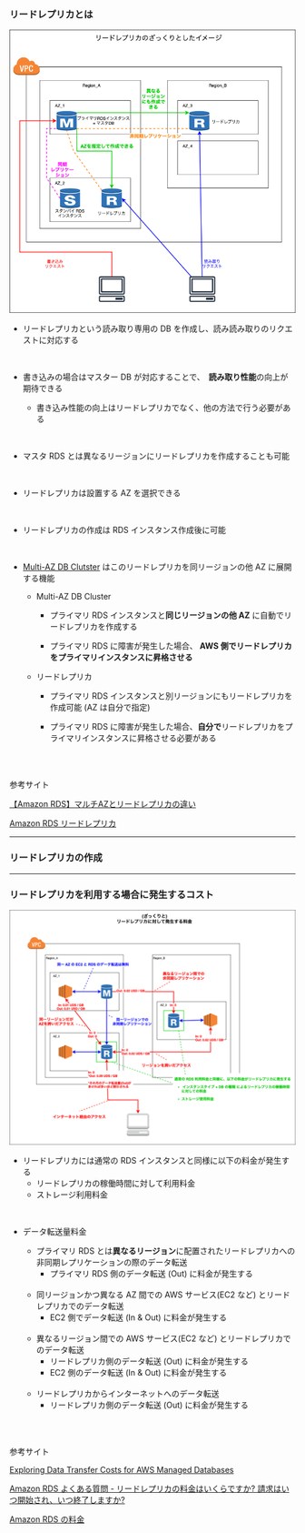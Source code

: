 ### リードレプリカとは

<img src="./img/RDS-Read-Replica_1.png" />

<br>

- リードレプリカという読み取り専用の DB を作成し、読み読み取りのリクエストに対応する

<br>

- 書き込みの場合はマスター DB が対応することで、　**読み取り性能**の向上が期待できる

    - 書き込み性能の向上はリードレプリカでなく、他の方法で行う必要がある

<br>

- マスタ RDS とは異なるリージョンにリードレプリカを作成することも可能

<br>

- リードレプリカは設置する AZ を選択できる

<br>

- リードレプリカの作成は RDS インスタンス作成後に可能

<br>

- [Multi-AZ DB Clutster](./RDS.md#multi-az-db-cluster) はこのリードレプリカを同リージョンの他 AZ に展開する機能

    - Multi-AZ DB Cluster
        - プライマリ RDS インスタンスと**同じリージョンの他 AZ** に自動でリードレプリカを作成する

        - プライマリ RDS に障害が発生した場合、 **AWS 側でリードレプリカをプライマリインスタンスに昇格させる**

    - リードレプリカ
        - プライマリ RDS インスタンスと別リージョンにもリードレプリカを作成可能 (AZ は自分で指定)

        - プライマリ RDS に障害が発生した場合、**自分で**リードレプリカをプライマリインスタンスに昇格させる必要がある

<br>
<br>

参考サイト

[【Amazon RDS】マルチAZとリードレプリカの違い](https://qiita.com/tireidev/items/85954500a2c667f0e898)

[Amazon RDS リードレプリカ](https://aws.amazon.com/jp/rds/features/read-replicas/)

---

### リードレプリカの作成



---

### リードレプリカを利用する場合に発生するコスト

<img src="./img/RDS-Read-Replica-Cost_1.png" />

<br>

- リードレプリカには通常の RDS インスタンスと同様に以下の料金が発生する
    - リードレプリカの稼働時間に対して利用料金
    - ストレージ利用料金

<br>

- データ転送量料金
    - プライマリ RDS とは**異なるリージョン**に配置されたリードレプリカへの非同期レプリケーションの際のデータ転送
        - プライマリ RDS 側のデータ転送 (Out) に料金が発生する

    <br>

    - 同リージョンかつ異なる AZ 間での AWS サービス(EC2 など) とリードレプリカでのデータ転送
        - EC2 側でデータ転送 (In & Out) に料金が発生する

    <br>

    - 異なるリージョン間での AWS サービス(EC2 など) とリードレプリカでのデータ転送
        - リードレプリカ側のデータ転送 (Out) に料金が発生する
        - EC2 側のデータ転送 (In & Out) に料金が発生する

    <br>

    - リードレプリカからインターネットへのデータ転送
        - リードレプリカ側のデータ転送 (Out) に料金が発生する

<br>
<br>

参考サイト

[Exploring Data Transfer Costs for AWS Managed Databases](https://aws.amazon.com/jp/blogs/architecture/exploring-data-transfer-costs-for-aws-managed-databases/)

[Amazon RDS よくある質問 - リードレプリカの料金はいくらですか? 請求はいつ開始され、いつ終了しますか?](https://aws.amazon.com/jp/rds/faqs/#product-faqs#amazon-rds-read-replicas-cost-billing-trigger)

[Amazon RDS の料金](https://aws.amazon.com/jp/rds/pricing/)